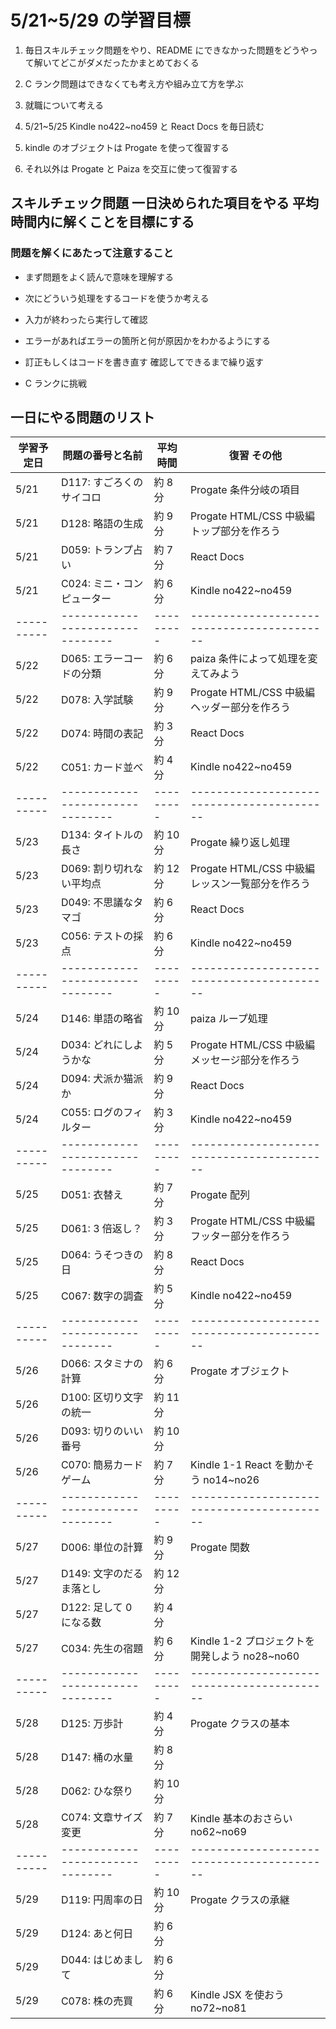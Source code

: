 # 5/21~5/29 の学習目標

1. 毎日スキルチェック問題をやり、README にできなかった問題をどうやって解いてどこがダメだったかまとめておくる

2. C ランク問題はできなくても考え方や組み立て方を学ぶ

3. 就職について考える

4. 5/21~5/25 Kindle no422~no459 と React Docs を毎日読む

5. kindle のオブジェクトは Progate を使って復習する

6. それ以外は Progate と Paiza を交互に使って復習する

## スキルチェック問題 一日決められた項目をやる 平均時間内に解くことを目標にする

### 問題を解くにあたって注意すること

- まず問題をよく読んで意味を理解する

- 次にどういう処理をするコードを使うか考える

- 入力が終わったら実行して確認

- エラーがあればエラーの箇所と何が原因かをわかるようにする

- 訂正もしくはコードを書き直す 確認してできるまで繰り返す

- C ランクに挑戦

## 一日にやる問題のリスト

| 学習予定日 | 問題の番号と名前                 | 平均時間  | 復習 その他                                      |
| ---------- | -------------------------------- | --------- | ------------------------------------------------ |
| 5/21       | D117: すごろくのサイコロ         | 約 8 分   | Progate 条件分岐の項目                           |
| 5/21       | D128: 略語の生成                 | 約 9 分   | Progate HTML/CSS 中級編 トップ部分を作ろう       |
| 5/21       | D059: トランプ占い               | 約 7 分   | React Docs                                       |
| 5/21       | C024: ミニ・コンピューター       | 約 6 分   | Kindle no422~no459                               |
| ---------- | -------------------------------- | --------- | ------------------------------------------       |
| 5/22       | D065: エラーコードの分類         | 約 6 分   | paiza 条件によって処理を変えてみよう             |
| 5/22       | D078: 入学試験                   | 約 9 分   | Progate HTML/CSS 中級編 ヘッダー部分を作ろう     |
| 5/22       | D074: 時間の表記                 | 約 3 分   | React Docs                                       |
| 5/22       | C051: カード並べ                 | 約 4 分   | Kindle no422~no459                               |
| ---------- | -------------------------------- | --------- | ------------------------------------------       |
| 5/23       | D134: タイトルの長さ             | 約 10 分  | Progate 繰り返し処理                             |
| 5/23       | D069: 割り切れない平均点         | 約 12 分  | Progate HTML/CSS 中級編 レッスン一覧部分を作ろう |
| 5/23       | D049: 不思議なタマゴ             | 約 6 分   | React Docs                                       |
| 5/23       | C056: テストの採点               | 約 6 分   | Kindle no422~no459                               |
| ---------- | -------------------------------- | --------- | ------------------------------------------       |
| 5/24       | D146: 単語の略省                 | 約 10 分  | paiza ループ処理                                 |
| 5/24       | D034: どれにしようかな           | 約 5 分   | Progate HTML/CSS 中級編 メッセージ部分を作ろう   |
| 5/24       | D094: 犬派か猫派か               | 約 9 分   | React Docs                                       |
| 5/24       | C055: ログのフィルター           | 約 3 分   | Kindle no422~no459                               |
| ---------- | -------------------------------- | --------- | ------------------------------------------       |
| 5/25       | D051: 衣替え                     | 約 7 分   | Progate 配列                                     |
| 5/25       | D061: 3 倍返し？                 | 約 3 分   | Progate HTML/CSS 中級編 フッター部分を作ろう     |
| 5/25       | D064: うそつきの日               | 約 8 分   | React Docs                                       |
| 5/25       | C067: 数字の調査                 | 約 5 分   | Kindle no422~no459                               |
| ---------- | -------------------------------- | --------- | ------------------------------------------       |
| 5/26       | D066: スタミナの計算             | 約 6 分   | Progate オブジェクト                             |
| 5/26       | D100: 区切り文字の統一           | 約 11 分  |                                                  |
| 5/26       | D093: 切りのいい番号             | 約 10 分  |                                                  |
| 5/26       | C070: 簡易カードゲーム           | 約 7 分   | Kindle 1-1 React を動かそう no14~no26            |
| ---------- | -------------------------------- | --------- | ------------------------------------------       |
| 5/27       | D006: 単位の計算                 | 約 9 分   | Progate 関数                                     |
| 5/27       | D149: 文字のだるま落とし         | 約 12 分  |                                                  |
| 5/27       | D122: 足して 0 になる数          | 約 4 分   |                                                  |
| 5/27       | C034: 先生の宿題                 | 約 6 分   | Kindle 1-2 プロジェクトを開発しよう no28~no60    |
| ---------- | -------------------------------- | --------- | ------------------------------------------       |
| 5/28       | D125: 万歩計                     | 約 4 分   | Progate クラスの基本                             |
| 5/28       | D147: 桶の水量                   | 約 8 分   |                                                  |
| 5/28       | D062: ひな祭り                   | 約 10 分  |                                                  |
| 5/28       | C074: 文章サイズ変更             | 約 7 分   | Kindle 基本のおさらい no62~no69                  |
| ---------- | -------------------------------- | --------- | ------------------------------------------       |
| 5/29       | D119: 円周率の日                 | 約 10 分  | Progate クラスの承継                             |
| 5/29       | D124: あと何日                   | 約 6 分   |                                                  |
| 5/29       | D044: はじめまして               | 約 6 分   |                                                  |
| 5/29       | C078: 株の売買                   | 約 6 分   | Kindle JSX を使おう no72~no81                    |
